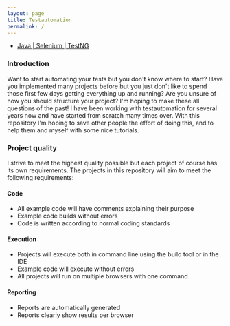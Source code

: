 ```yaml
---
layout: page
title: Testautomation
permalink: /
---
```


* [Java \| Selenium \| TestNG](frameworks/java-selenium-testng)

### Introduction
Want to start automating your tests but you don't know where to start? Have you implemented many projects before but you just don't like to spend those first few days getting everything up and running? Are you unsure of how you should structure your project? I'm hoping to make these all questions of the past! I have been working with testautomation for several years now and have started from scratch many times over. With this repository I'm hoping to save other people the effort of doing this, and to help them and myself with some nice tutorials.

### Project quality
I strive to meet the highest quality possible but each project of course has its own requirements. The projects in this repository will aim to meet the following requirements:

#### Code
* All example code will have comments explaining their purpose
* Example code builds without errors
* Code is written according to normal coding standards

#### Execution
* Projects will execute both in command line using the build tool or in the IDE
* Example code will execute without errors
* All projects will run on multiple browsers with one command

#### Reporting
* Reports are automatically generated
* Reports clearly show results per browser
